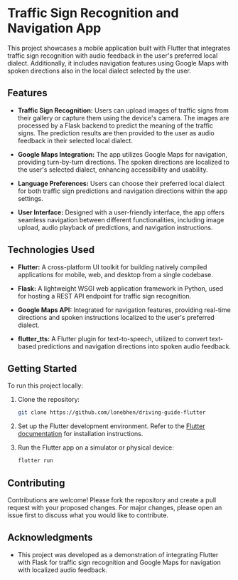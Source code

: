 # Traffic Sign Recognition and Navigation App

This project showcases a mobile application built with Flutter that integrates traffic sign recognition with audio feedback in the user's preferred local dialect. Additionally, it includes navigation features using Google Maps with spoken directions also in the local dialect selected by the user.

## Features

- **Traffic Sign Recognition:** Users can upload images of traffic signs from their gallery or capture them using the device's camera. The images are processed by a Flask backend to predict the meaning of the traffic signs. The prediction results are then provided to the user as audio feedback in their selected local dialect.

- **Google Maps Integration:** The app utilizes Google Maps for navigation, providing turn-by-turn directions. The spoken directions are localized to the user's selected dialect, enhancing accessibility and usability.

- **Language Preferences:** Users can choose their preferred local dialect for both traffic sign predictions and navigation directions within the app settings.

- **User Interface:** Designed with a user-friendly interface, the app offers seamless navigation between different functionalities, including image upload, audio playback of predictions, and navigation instructions.

## Technologies Used

- **Flutter:** A cross-platform UI toolkit for building natively compiled applications for mobile, web, and desktop from a single codebase.

- **Flask:** A lightweight WSGI web application framework in Python, used for hosting a REST API endpoint for traffic sign recognition.

- **Google Maps API:** Integrated for navigation features, providing real-time directions and spoken instructions localized to the user's preferred dialect.

- **flutter_tts:** A Flutter plugin for text-to-speech, utilized to convert text-based predictions and navigation directions into spoken audio feedback.

## Getting Started

To run this project locally:

1. Clone the repository:
   ```bash
   git clone https://github.com/lonebhen/driving-guide-flutter
   ```

2. Set up the Flutter development environment. Refer to the [Flutter documentation](https://flutter.dev/docs/get-started/install) for installation instructions.

3. Run the Flutter app on a simulator or physical device:
   ```bash
   flutter run
   ```

## Contributing

Contributions are welcome! Please fork the repository and create a pull request with your proposed changes. For major changes, please open an issue first to discuss what you would like to contribute.

## Acknowledgments

- This project was developed as a demonstration of integrating Flutter with Flask for traffic sign recognition and Google Maps for navigation with localized audio feedback.

